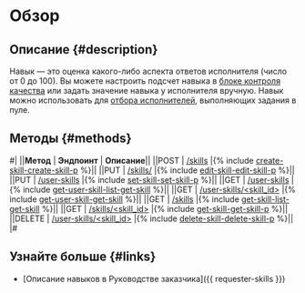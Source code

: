 # Обзор

## Описание {#description}

Навык — это оценка какого-либо аспекта ответов исполнителя (число от 0 до 100). Вы можете настроить подсчет навыка в [блоке контроля качества](quality_control.md) или задать значение навыка у исполнителя вручную. Навык можно использовать для [отбора исполнителей](filter-skill.md), выполняющих задания в пуле.

## Методы {#methods}

#|
||**Метод** | **Эндпоинт** | **Описание**||
||POST | [/skills](create-skill.md) |{% include [create-skill-create-skill-p](../_includes/concepts/create-skill/id-create-skill/create-skill-p.md) %}||
||PUT | [/skills/<skill id>](edit-skill.md) |{% include [edit-skill-edit-skill-p](../_includes/concepts/edit-skill/id-edit-skill/edit-skill-p.md) %}||
||PUT | [/user-skills](set-skill.md) |{% include [set-skill-set-skill-p](../_includes/concepts/set-skill/id-set-skill/set-skill-p.md) %}||
||GET | [/user-skills](get-user-skill-list.md) |{% include [get-user-skill-list-get-skill](../_includes/concepts/get-user-skill-list/id-get-user-skill-list/get-skill.md) %}||
||GET | [/user-skills/<skill_id>](get-user-skill.md) |{% include [get-user-skill-get-skill](../_includes/concepts/get-user-skill/id-get-user-skill/get-skill.md) %}||
||GET | [/skills](get-skill-list.md) |{% include [get-skill-list-get-skill](../_includes/concepts/get-skill-list/id-get-skill-list/get-skill.md) %}||
||GET | [/skills/<skill_id>](get-skill.md) |{% include [get-skill-get-skill-p](../_includes/concepts/get-skill/id-get-skill/get-skill-p.md) %}||
||DELETE | [/user-skills/<skill_id>](delete-skill.md) |{% include [delete-skill-delete-skill-p](../_includes/concepts/delete-skill/id-delete-skill/delete-skill-p.md) %}||
|#

## Узнайте больше {#links}

- [Описание навыков в Руководстве заказчика]({{ requester-skills }})
